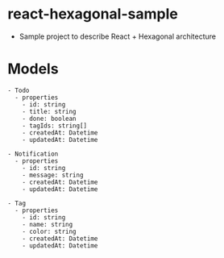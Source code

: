 # react-hexagonal-sample
- Sample project to describe React + Hexagonal architecture

# Models

```
- Todo
  - properties
    - id: string
    - title: string
    - done: boolean
    - tagIds: string[]
    - createdAt: Datetime
    - updatedAt: Datetime

- Notification
  - properties
    - id: string
    - message: string
    - createdAt: Datetime
    - updatedAt: Datetime

- Tag
  - properties
    - id: string
    - name: string
    - color: string
    - createdAt: Datetime
    - updatedAt: Datetime
```

